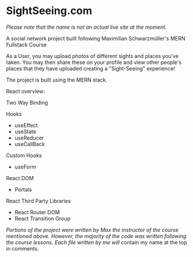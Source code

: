 # SightSeeing.com
*Please note that the name is not an actual live site at the moment.* 


A social network project built following Maximilian Schwarzmüller's MERN Fullstack Course

As a User, you may upload photos of different sights and places you've taken. You may then share these on your profile and view other people's places that they have uploaded creating a "Sight-Seeing" experience! 

The project is built using the MERN stack. 

React overview: 

Two Way Binding 

Hooks 
- useEffect
- useState
- useReducer
- useCallBack 

Custom Hooks 
- useForm 

React DOM 
- Portals 

React Third Party Libraries 
- React Router DOM 
- React Transition Group 



*Portions of the project were written by Max the instructor of the course mentioned above. However, the majority of the code was written following the course lessons. Each file written by me will*
contain my name at the top in comments. 





